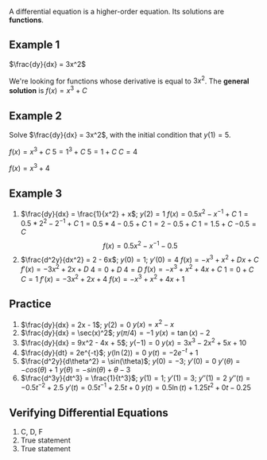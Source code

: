 A differential equation is a higher-order equation. Its solutions are __functions__.



## Example 1
$\frac{dy}{dx} = 3x^2$

We're looking for functions whose derivative is equal to $3x^2$. The __general solution__ is $f(x) = x^3 + C$

## Example 2
Solve $\frac{dy}{dx} = 3x^2$, with the initial condition that $y(1) = 5$.

$f(x) = x^3 + C$
$5 = 1^3 + C$
$5 = 1 + C$
$C = 4$

$f(x) = x^3 + 4$



## Example 3

1) $\frac{dy}{dx} = \frac{1}{x^2} + x$; $y(2) = 1$
    $f(x) = 0.5x^2 -x^{-1} + C$
	$1 = 0.5*2^2 - 2^{-1} + C$
	$1 = 0.5*4 - 0.5 + C$
	$1 = 2 - 0.5 + C$
	$1 = 1.5 + C$
	$-0.5 = C$
	$$f(x) = 0.5x^2 -x^{-1} - 0.5$$
2) $\frac{d^2y}{dx^2} = 2 - 6x$; $y(0) = 1$; $y'(0) = 4$
	$f(x) = -x^3 + x^2 + Dx + C$
	$f'(x) = -3x^2 + 2x + D$
	$4 = 0 + D$
	$4 = D$
	$f(x) = -x^3 + x^2 + 4x + C$
	$1 = 0 + C$
	$C = 1$
	$f'(x) = -3x^2 + 2x + 4$
	$f(x) = -x^3 + x^2 + 4x + 1$
	
	
## Practice
1) $\frac{dy}{dx} = 2x - 1$; $y(2) = 0$
	$y(x) = x^2 - x$
2) $\frac{dy}{dx} = \sec(x)^2$; $y(\pi/4) = -1$
	$y(x) = \tan(x) - 2$
3) $\frac{dy}{dx} = 9x^2 - 4x + 5$; $y(-1) = 0$
	$y(x) = 3x^3 - 2x^2 + 5x + 10$
4) $\frac{dy}{dt} = 2e^{-t}$; $y(\ln(2)) = 0$
	$y(t) = -2e^{-t} + 1$
5) $\frac{d^2y}{d\theta^2} = \sin(\theta)$; $y(0) = -3$; $y'(0) = 0$
	$y'(\theta) = -cos(\theta) + 1$
	$y(\theta) = -sin(\theta) + \theta - 3$
6) $\frac{d^3y}{dt^3} = \frac{1}{t^3}$; $y(1) = 1$; $y'(1) = 3$; $y''(1) = 2$
	$y''(t) = -0.5t^{-2} + 2.5$
	$y'(t) = 0.5t^{-1} + 2.5t + 0$
	$y(t) = 0.5\ln(t) + 1.25t^2 + 0t - 0.25$

## Verifying Differential Equations

1) C, D, F
2) True statement
3) True statement